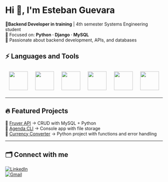 # Hi 👋, I'm Esteban Guevara

🌿**Backend Developer in training** | 4th semester Systems Engineering student  
🌟 Focused on: **Python · Django · MySQL**  
🌟 Passionate about backend development, APIs, and databases  


## ⚡ Languages and Tools    

<p align="center">
  <img src="https://cdn.jsdelivr.net/gh/devicons/devicon/icons/python/python-original.svg" width="60" height="60" style="margin: 10px;"/>
  <img src="https://cdn.jsdelivr.net/gh/devicons/devicon/icons/django/django-plain.svg" width="60" height="60" style="margin: 10px;"/>
  <img src="https://cdn.jsdelivr.net/gh/devicons/devicon/icons/mysql/mysql-original.svg" width="60" height="60" style="margin: 10px;"/>
  <img src="https://cdn.jsdelivr.net/gh/devicons/devicon/icons/git/git-original.svg" width="60" height="60" style="margin: 10px;"/>
  <img src="https://cdn.jsdelivr.net/gh/devicons/devicon/icons/html5/html5-original.svg" width="60" height="60" style="margin: 10px;"/>
  <img src="https://cdn.jsdelivr.net/gh/devicons/devicon/icons/css3/css3-original.svg" width="60" height="60" style="margin: 10px;"/>
</p>

---

## 🔥 Featured Projects  

🔸 [Fruver API](https://github.com/Guevaradevpy/fruver-api) → CRUD with MySQL + Python  
🔸 [Agenda CLI](https://github.com/Guevaradevpy/agenda) → Console app with file storage  
🔸 [Currency Converter](https://github.com/Guevaradevpy/conversor) → Python project with functions and error handling  

---
## 🗂️ Connect with me  

[![LinkedIn](https://img.shields.io/badge/LinkedIn-0077B5?style=for-the-badge&logo=linkedin&logoColor=white)](https://www.linkedin.com/in/estebackend)  
[![Gmail](https://img.shields.io/badge/Gmail-D14836?style=for-the-badge&logo=gmail&logoColor=white)](mailto:esteban.guevararo@gmail.com)


